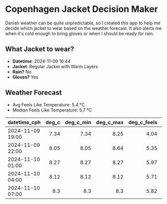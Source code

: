 
# Copenhagen Jacket Decision Maker

Danish weather can be quite unpredictable, so I created this app to help me decide which jacket to wear based on the weather forecast. 
It also alerts me when it's cold enough to bring gloves or when I should be ready for rain.

## What Jacket to wear?

- **Datetime**: 2024-11-09 16:44
- **Jacket**: Regular Jacket with Warm Layers
- **Rain?** No
- **Gloves?** Yes

## Weather Forecast
- Avg Feels Like Temperature: 5.4 °C
- Median Feels Like Temperature: 5.7 °C

| datetime_cph     |   deg_c |   deg_c_min |   deg_c_max |   deg_c_feels | weather   | wind   | rain   |
|:-----------------|--------:|------------:|------------:|--------------:|:----------|:-------|:-------|
| 2024-11-09 19:00 |    7.34 |        7.34 |        8.25 |          4.04 | Clouds    | Medium | None   |
| 2024-11-09 22:00 |    8.05 |        8.05 |        8.64 |          5.35 | Clouds    | Low    | None   |
| 2024-11-10 01:00 |    8.27 |        8.27 |        8.27 |          5.97 | Clouds    | Low    | None   |
| 2024-11-10 04:00 |    8.12 |        8.12 |        8.12 |          5.71 | Clouds    | Low    | None   |
| 2024-11-10 07:00 |    8.3  |        8.3  |        8.3  |          5.82 | Clouds    | Low    | None   |
        